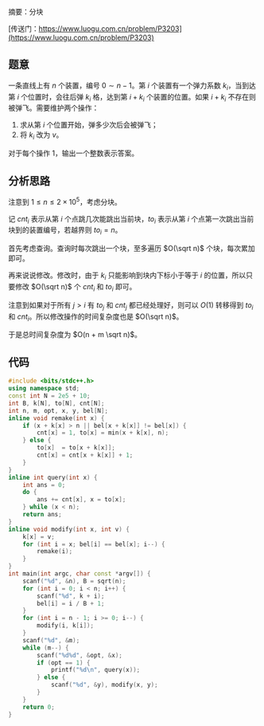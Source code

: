 摘要：分块

[传送门：https://www.luogu.com.cn/problem/P3203](https://www.luogu.com.cn/problem/P3203)

## 题意

一条直线上有 $n$ 个装置，编号 $0 \sim n-1$。第 $i$ 个装置有一个弹力系数 $k_i$，当到达第 $i$ 个位置时，会往后弹 $k_i$ 格，达到第 $i + k_i$ 个装置的位置。如果 $i + k_i$ 不存在则被弹飞。需要维护两个操作：

1. 求从第 $i$ 个位置开始，弹多少次后会被弹飞；
2. 将 $k_i$ 改为 $v$。

对于每个操作 $1$，输出一个整数表示答案。

## 分析思路

注意到 $1 \leq n \leq 2 \times 10^5$，考虑分块。

记 $cnt_i$ 表示从第 $i$ 个点跳几次能跳出当前块，$to_i$ 表示从第 $i$ 个点第一次跳出当前块到的装置编号，若越界则 $to_i = n$。

首先考虑查询。查询时每次跳出一个块，至多遍历 $O(\sqrt n)$ 个块，每次累加即可。

再来说说修改。修改时，由于 $k_i$ 只能影响到块内下标小于等于 $i$ 的位置，所以只要修改 $O(\sqrt n)$ 个 $cnt_i$ 和 $to_i$ 即可。

注意到如果对于所有 $j > i$ 有 $to_j$ 和 $cnt_j$ 都已经处理好，则可以 $O(1)$ 转移得到 $to_i$ 和 $cnt_i$。所以修改操作的时间复杂度也是 $O(\sqrt n)$。

于是总时间复杂度为 $O(n + m \sqrt n)$。

## 代码

```cpp
#include <bits/stdc++.h>
using namespace std;
const int N = 2e5 + 10;
int B, k[N], to[N], cnt[N];
int n, m, opt, x, y, bel[N];
inline void remake(int x) {
    if (x + k[x] > n || bel[x + k[x]] != bel[x]) {
        cnt[x] = 1, to[x] = min(x + k[x], n);
    } else {
        to[x]  = to[x + k[x]];
        cnt[x] = cnt[x + k[x]] + 1;
    }
}
inline int query(int x) {
    int ans = 0;
    do {
        ans += cnt[x], x = to[x];
    } while (x < n);
    return ans;
}
inline void modify(int x, int v) {
    k[x] = v;
    for (int i = x; bel[i] == bel[x]; i--) {
        remake(i);
    }
}
int main(int argc, char const *argv[]) {
    scanf("%d", &n), B = sqrt(n);
    for (int i = 0; i < n; i++) {
        scanf("%d", k + i);
        bel[i] = i / B + 1;
    }
    for (int i = n - 1; i >= 0; i--) {
        modify(i, k[i]);
    }
    scanf("%d", &m);
    while (m--) {
        scanf("%d%d", &opt, &x);
        if (opt == 1) {
            printf("%d\n", query(x));
        } else {
            scanf("%d", &y), modify(x, y);
        }
    }
    return 0;
}

```
